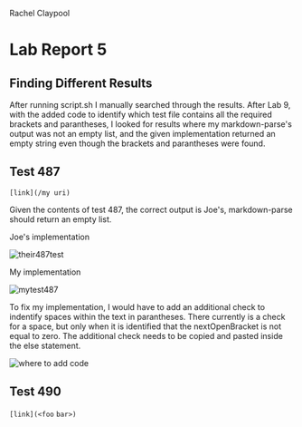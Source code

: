 Rachel Claypool
# Lab Report 5

## Finding Different Results

After running script.sh I manually searched through the results.  After Lab 9, with the added code to identify which test file contains all the required brackets and parantheses, I looked for results where my markdown-parse's output was not an empty list, and the given implementation returned an empty string even though the brackets and parantheses were found. 

## Test 487
`[link](/my uri)`

Given the contents of test 487, the correct output is Joe's, markdown-parse should return an empty list.


Joe's implementation

![their487test](https://user-images.githubusercontent.com/97620200/157748442-93238a53-8e89-4a7a-b537-3ef8828a321f.jpg)

My implementation

![mytest487](https://user-images.githubusercontent.com/97620200/157748458-32c61325-7e43-4b64-9fb6-c5d8e4db8661.jpg)


To fix my implementation, I would have to add an additional check to indentify spaces within the text in parantheses.  There currently is a check for a space, but only when it is identified that the nextOpenBracket is not equal to zero.  The additional check needs to be copied and pasted inside the else statement.

![where to add code](https://user-images.githubusercontent.com/97620200/157751082-dd50250d-9cae-4c08-abef-1652245a19a0.jpg)



## Test 490
`[link](<foo`
`bar>)`


